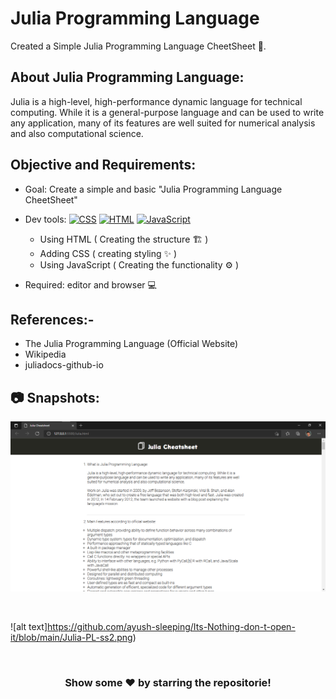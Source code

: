 # Julia Programming Language
Created a Simple Julia Programming Language CheetSheet 🚧.

## About Julia Programming Language:
Julia is a high-level, high-performance dynamic language for technical computing. While it is a general-purpose language and can be used to write any application, many of its features are well suited for numerical analysis and also computational science. 

## Objective and Requirements:
 - Goal: Create a simple and basic "Julia Programming Language CheetSheet"
 - Dev tools: <a href="#"><img alt="CSS" src="https://img.shields.io/badge/CSS-1572B6.svg?logo=css3&logoColor=white"></a>
<a href="#"><img alt="HTML" src="https://img.shields.io/badge/HTML-E34F26.svg?logo=html5&logoColor=white"></a>
<a href="#"><img alt="JavaScript" src="https://img.shields.io/badge/JavaScript-F7DF1E.svg?logo=javascript&logoColor=black"></a>
     - Using HTML ( Creating the structure 🏗️ ) 
     - Adding CSS ( creating styling ✨ )
     - Using JavaScript ( Creating the functionality ⚙️ )

 - Required: editor and browser :computer:

## References:-

* The Julia Programming Language (Official Website)
* Wikipedia
* juliadocs-github-io


## :camera: Snapshots:

  ![alt text](https://github.com/ayush-sleeping/Its-Nothing-don-t-open-it/blob/main/Julia-PL-ss.png)

<br />


  ![alt text]https://github.com/ayush-sleeping/Its-Nothing-don-t-open-it/blob/main/Julia-PL-ss2.png)

<br />

<div align="center">

### Show some ❤️ by starring the repositorie!

</div>
